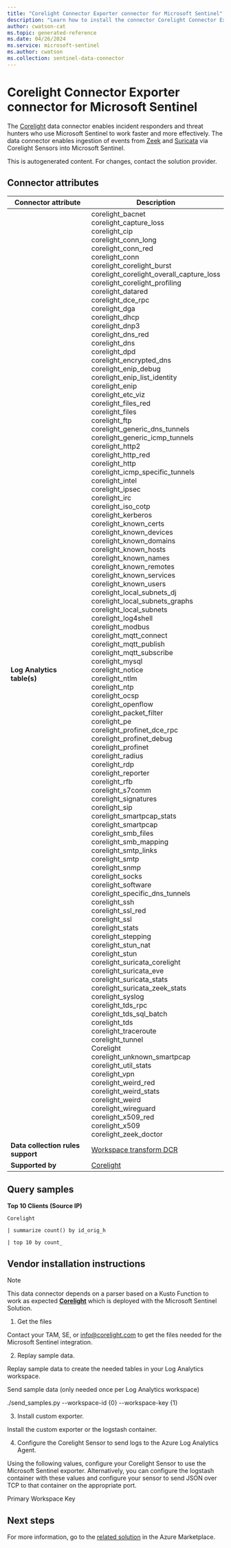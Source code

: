 ```yaml
---
title: "Corelight Connector Exporter connector for Microsoft Sentinel"
description: "Learn how to install the connector Corelight Connector Exporter to connect your data source to Microsoft Sentinel."
author: cwatson-cat
ms.topic: generated-reference
ms.date: 04/26/2024
ms.service: microsoft-sentinel
ms.author: cwatson
ms.collection: sentinel-data-connector
---
```


# Corelight Connector Exporter connector for Microsoft Sentinel

The [Corelight](https://corelight.com/) data connector enables incident responders and threat hunters who use Microsoft Sentinel to work faster and more effectively. The data connector enables ingestion of events from [Zeek](https://zeek.org/) and [Suricata](https://suricata-ids.org/) via Corelight Sensors into Microsoft Sentinel.

This is autogenerated content. For changes, contact the solution provider.

## Connector attributes

| Connector attribute | Description |
| --- | --- |
| **Log Analytics table(s)** | corelight_bacnet<br/> corelight_capture_loss<br/> corelight_cip<br/> corelight_conn_long<br/> corelight_conn_red<br/> corelight_conn<br/> corelight_corelight_burst<br/> corelight_corelight_overall_capture_loss<br/> corelight_corelight_profiling<br/> corelight_datared<br/> corelight_dce_rpc<br/> corelight_dga<br/> corelight_dhcp<br/> corelight_dnp3<br/> corelight_dns_red<br/> corelight_dns<br/> corelight_dpd<br/> corelight_encrypted_dns<br/> corelight_enip_debug<br/> corelight_enip_list_identity<br/> corelight_enip<br/> corelight_etc_viz<br/> corelight_files_red<br/> corelight_files<br/> corelight_ftp<br/> corelight_generic_dns_tunnels<br/> corelight_generic_icmp_tunnels<br/> corelight_http2<br/> corelight_http_red<br/> corelight_http<br/> corelight_icmp_specific_tunnels<br/> corelight_intel<br/> corelight_ipsec<br/> corelight_irc<br/> corelight_iso_cotp<br/> corelight_kerberos<br/> corelight_known_certs<br/> corelight_known_devices<br/> corelight_known_domains<br/> corelight_known_hosts<br/> corelight_known_names<br/> corelight_known_remotes<br/> corelight_known_services<br/> corelight_known_users<br/> corelight_local_subnets_dj<br/> corelight_local_subnets_graphs<br/> corelight_local_subnets<br/> corelight_log4shell<br/> corelight_modbus<br/> corelight_mqtt_connect<br/> corelight_mqtt_publish<br/> corelight_mqtt_subscribe<br/> corelight_mysql<br/> corelight_notice<br/> corelight_ntlm<br/> corelight_ntp<br/> corelight_ocsp<br/> corelight_openflow<br/> corelight_packet_filter<br/> corelight_pe<br/> corelight_profinet_dce_rpc<br/> corelight_profinet_debug<br/> corelight_profinet<br/> corelight_radius<br/> corelight_rdp<br/> corelight_reporter<br/> corelight_rfb<br/> corelight_s7comm<br/> corelight_signatures<br/> corelight_sip<br/> corelight_smartpcap_stats<br/> corelight_smartpcap<br/> corelight_smb_files<br/> corelight_smb_mapping<br/> corelight_smtp_links<br/> corelight_smtp<br/> corelight_snmp<br/> corelight_socks<br/> corelight_software<br/> corelight_specific_dns_tunnels<br/> corelight_ssh<br/> corelight_ssl_red<br/> corelight_ssl<br/> corelight_stats<br/> corelight_stepping<br/> corelight_stun_nat<br/> corelight_stun<br/> corelight_suricata_corelight<br/> corelight_suricata_eve<br/> corelight_suricata_stats<br/> corelight_suricata_zeek_stats<br/> corelight_syslog<br/> corelight_tds_rpc<br/> corelight_tds_sql_batch<br/> corelight_tds<br/> corelight_traceroute<br/> corelight_tunnel<br/> Corelight<br/> corelight_unknown_smartpcap<br/> corelight_util_stats<br/> corelight_vpn<br/> corelight_weird_red<br/> corelight_weird_stats<br/> corelight_weird<br/> corelight_wireguard<br/> corelight_x509_red<br/> corelight_x509<br/> corelight_zeek_doctor<br/> |
| **Data collection rules support** | [Workspace transform DCR](/azure/azure-monitor/logs/tutorial-workspace-transformations-portal) |
| **Supported by** | [Corelight](https://support.corelight.com/) |

## Query samples

**Top 10 Clients (Source IP)**

   ```kusto
Corelight
	
   | summarize count() by id_orig_h
	
   | top 10 by count_
   ```



## Vendor installation instructions


> [!NOTE]
   >  This data connector depends on a parser based on a Kusto Function to work as expected [**Corelight**](https://aka.ms/sentinel-Corelight-parser) which is deployed with the Microsoft Sentinel Solution.

1. Get the files

Contact your TAM, SE, or info@corelight.com to get the files needed for the Microsoft Sentinel integration.

2. Replay sample data.

Replay sample data to create the needed tables in your Log Analytics workspace.

   Send sample data (only needed once per Log Analytics workspace)

   ./send_samples.py --workspace-id {0} --workspace-key {1}

3. Install custom exporter.

Install the custom exporter or the logstash container.

4. Configure the Corelight Sensor to send logs to the Azure Log Analytics Agent.

Using the following values, configure your Corelight Sensor to use the Microsoft Sentinel exporter. Alternatively, you can configure the logstash container with these values and configure your sensor to send JSON over TCP to that container on the appropriate port.


   Primary Workspace Key



## Next steps

For more information, go to the [related solution](https://azuremarketplace.microsoft.com/en-us/marketplace/apps/corelightinc1584998267292.corelight-for-azure-sentinel?tab=Overview) in the Azure Marketplace.
